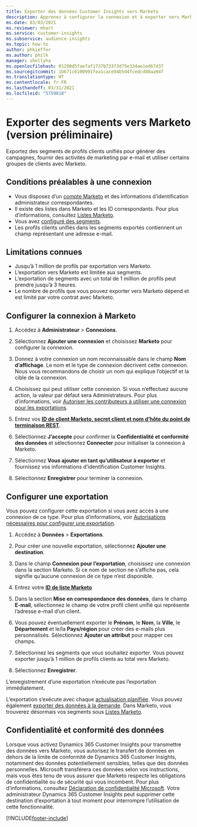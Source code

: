 ```yaml
---
title: Exporter des données Customer Insights vers Marketo
description: Apprenez à configurer la connexion et à exporter vers Marketo.
ms.date: 03/03/2021
ms.reviewer: mhart
ms.service: customer-insights
ms.subservice: audience-insights
ms.topic: how-to
author: phkieffer
ms.author: philk
manager: shellyha
ms.openlocfilehash: 01290d5fae7af1737b73373d75e334ae1ed67d37
ms.sourcegitcommit: 1b671c6100991fea1cace04b5d4fcedcd88aa94f
ms.translationtype: HT
ms.contentlocale: fr-FR
ms.lasthandoff: 03/31/2021
ms.locfileid: "5759818"
---
```

# <a name="export-segments-to-marketo-preview"></a>Exporter des segments vers Marketo (version préliminaire)

Exportez des segments de profils clients unifiés pour générer des campagnes, fournir des activités de marketing par e-mail et utiliser certains groupes de clients avec Marketo.

## <a name="prerequisites-for-connection"></a>Conditions préalables à une connexion

-   Vous disposez d’un [compte Marketo](https://login.marketo.com/) et des informations d’identification administrateur correspondantes.
-   Il existe des listes dans Marketo et les ID correspondants. Pour plus d’informations, consultez [Listes Marketo](https://docs.marketo.com/display/public/DOCS/Understanding+Static+Lists).
-   Vous avez [configuré des segments](segments.md).
-   Les profils clients unifiés dans les segments exportés contiennent un champ représentant une adresse e-mail.

## <a name="known-limitations"></a>Limitations connues

- Jusqu’à 1 million de profils par exportation vers Marketo.
- L’exportation vers Marketo est limitée aux segments.
- L’exportation de segments avec un total de 1 million de profils peut prendre jusqu’à 3 heures. 
- Le nombre de profils que vous pouvez exporter vers Marketo dépend et est limité par votre contrat avec Marketo.

## <a name="set-up-connection-to-marketo"></a>Configurer la connexion à Marketo

1. Accédez à **Administrateur** > **Connexions**.

1. Sélectionnez **Ajouter une connexion** et choisissez **Marketo** pour configurer la connexion.

1. Donnez à votre connexion un nom reconnaissable dans le champ **Nom d’affichage**. Le nom et le type de connexion décrivent cette connexion. Nous vous recommandons de choisir un nom qui explique l’objectif et la cible de la connexion.

1. Choisissez qui peut utiliser cette connexion. Si vous n’effectuez aucune action, la valeur par défaut sera Administrateurs. Pour plus d’informations, voir [Autoriser les contributeurs à utiliser une connexion pour les exportations](connections.md#allow-contributors-to-use-a-connection-for-exports).

1. Entrez vos **[ID de client Marketo, secret client et nom d’hôte du point de terminaison REST](https://developers.marketo.com/rest-api/authentication/)**.

1. Sélectionnez **J’accepte** pour confirmer la **Confidentialité et conformité des données** et sélectionnez **Connecter** pour initialiser la connexion à Marketo.

1. Sélectionnez **Vous ajouter en tant qu’utilisateur à exporter** et fournissez vos informations d’identification Customer Insights.

1. Sélectionnez **Enregistrer** pour terminer la connexion.

## <a name="configure-an-export"></a>Configurer une exportation

Vous pouvez configurer cette exportation si vous avez accès à une connexion de ce type. Pour plus d’informations, voir [Autorisations nécessaires pour configurer une exportation](export-destinations.md#set-up-a-new-export).

1. Accédez à **Données** > **Exportations**.

1. Pour créer une nouvelle exportation, sélectionnez **Ajouter une destination**.

1. Dans le champ **Connexion pour l’exportation**, choisissez une connexion dans la section Marketo. Si ce nom de section ne s’affiche pas, cela signifie qu’aucune connexion de ce type n’est disponible.

1. Entrez votre **[ID de liste Marketo](https://docs.marketo.com/display/public/DOCS/Understanding+Static+Lists)** 

1. Dans la section **Mise en correspondance des données**, dans le champ **E-mail**, sélectionnez le champ de votre profil client unifié qui représente l’adresse e-mail d’un client. 

1. Vous pouvez éventuellement exporter le **Prénom**, le **Nom**, la **Ville**, le **Département** et le/la **Pays/région** pour créer des e-mails plus personnalisés. Sélectionnez **Ajouter un attribut** pour mapper ces champs.

1. Sélectionnez les segments que vous souhaitez exporter. Vous pouvez exporter jusqu’à 1 million de profils clients au total vers Marketo.

1. Sélectionnez **Enregistrer**.

L’enregistrement d’une exportation n’exécute pas l’exportation immédiatement.

L’exportation s’exécute avec chaque [actualisation planifiée](system.md#schedule-tab). Vous pouvez également [exporter des données à la demande](export-destinations.md#run-exports-on-demand). Dans Marketo, vous trouverez désormais vos segments sous [Listes Marketo](ttps://docs.marketo.com/display/public/DOCS/Understanding+Static+Lists).


## <a name="data-privacy-and-compliance"></a>Confidentialité et conformité des données

Lorsque vous activez Dynamics 365 Customer Insights pour transmettre des données vers Marketo, vous autorisez le transfert de données en dehors de la limite de conformité de Dynamics 365 Customer Insights, notamment des données potentiellement sensibles, telles que des données personnelles. Microsoft transférera ces données selon vos instructions, mais vous êtes tenu de vous assurer que Marketo respecte les obligations de confidentialité ou de sécurité qui vous incombent. Pour plus d’informations, consultez [Déclaration de confidentialité Microsoft](https://go.microsoft.com/fwlink/?linkid=396732).
Votre administrateur Dynamics 365 Customer Insights peut supprimer cette destination d’exportation à tout moment pour interrompre l’utilisation de cette fonctionnalité.


[!INCLUDE[footer-include](../includes/footer-banner.md)]